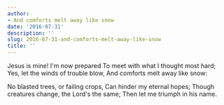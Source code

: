 ```yaml
---
author:
- And comforts melt away like snow
date: '2016-07-31'
description: ''
slug: 2016-07-31-and-comforts-melt-away-like-snow
title: ''
---
```

Jesus is mine! I'm now prepared 
To meet with what I thought most hard;
Yes, let the winds of trouble blow,
And comforts melt away like snow:

No blasted trees, or failing crops,
Can hinder my eternal hopes;
Though creatures change, the Lord's the same;
Then let me triumph in his name.



